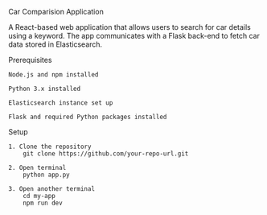Car Comparision Application

  A React-based web application that allows users to search for car details using a keyword. The app communicates with a Flask back-end to fetch car data stored in Elasticsearch.


Prerequisites

    Node.js and npm installed

    Python 3.x installed

    Elasticsearch instance set up

    Flask and required Python packages installed

Setup

    1. Clone the repository
        git clone https://github.com/your-repo-url.git
        
    2. Open terminal
        python app.py

    3. Open another terminal
        cd my-app
        npm run dev

      
